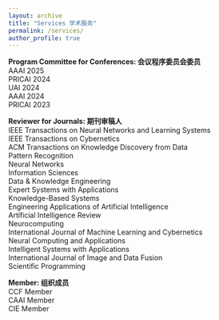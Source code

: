 ```yaml
---
layout: archive
title: "Services 学术服务"
permalink: /services/
author_profile: true
---
```


**Program Committee for Conferences: 会议程序委员会委员**  
AAAI 2025  
PRICAI 2024  
UAI 2024  
AAAI 2024  
PRICAI 2023

**Reviewer for Journals: 期刊审稿人**  
IEEE Transactions on Neural Networks and Learning Systems  
IEEE Transactions on Cybernetics  
ACM Transactions on Knowledge Discovery from Data  
Pattern Recognition  
Neural Networks  
Information Sciences  
Data & Knowledge Engineering  
Expert Systems with Applications  
Knowledge-Based Systems  
Engineering Applications of Artificial Intelligence  
Artificial Intelligence Review  
Neurocomputing  
International Journal of Machine Learning and Cybernetics  
Neural Computing and Applications  
Intelligent Systems with Applications  
International Journal of Image and Data Fusion  
Scientific Programming

**Member: 组织成员**  
CCF Member  
CAAI Member  
CIE Member
